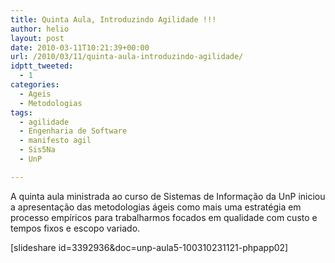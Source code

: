 ```yaml
---
title: Quinta Aula, Introduzindo Agilidade !!!
author: helio
layout: post
date: 2010-03-11T10:21:39+00:00
url: /2010/03/11/quinta-aula-introduzindo-agilidade/
idptt_tweeted:
  - 1
categories:
  - Ageis
  - Metodologias
tags:
  - agilidade
  - Engenharia de Software
  - manifesto agil
  - Sis5Na
  - UnP

---
```

A quinta aula ministrada ao curso de Sistemas de Informação da UnP iniciou a apresentação das metodologias ágeis como mais uma estratégia em processo empíricos para trabalharmos focados em qualidade com custo e tempos fixos e escopo variado.

[slideshare id=3392936&doc=unp-aula5-100310231121-phpapp02]